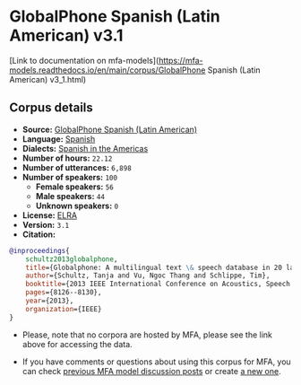
# GlobalPhone Spanish (Latin American) v3.1

[Link to documentation on mfa-models](https://mfa-models.readthedocs.io/en/main/corpus/GlobalPhone Spanish (Latin American) v3_1.html)

## Corpus details

- **Source:** [GlobalPhone Spanish (Latin American)](https://catalogue.elra.info/en-us/repository/browse/ELRA-S0203/)
- **Language:** [Spanish](https://en.wikipedia.org/wiki/Spanish_language)
- **Dialects:** [Spanish in the Americas](https://en.wikipedia.org/wiki/Spanish_language_in_the_Americas)
- **Number of hours:** `22.12`
- **Number of utterances:** `6,898`
- **Number of speakers:** `100`
  - **Female speakers:** `56`
  - **Male speakers:** `44`
  - **Unknown speakers:** `0`
- **License:** [ELRA](https://www.elra.info/en/services-around-lrs/distribution/licensing/)
- **Version:** `3.1`
- **Citation:**
```bibtex
@inproceedings{
	schultz2013globalphone,
	title={Globalphone: A multilingual text \& speech database in 20 languages},
	author={Schultz, Tanja and Vu, Ngoc Thang and Schlippe, Tim},
	booktitle={2013 IEEE International Conference on Acoustics, Speech and Signal Processing},
	pages={8126--8130},
	year={2013},
	organization={IEEE}
}
```

- Please, note that no corpora are hosted by MFA, please see the link above for accessing the data.

- If you have comments or questions about using this corpus for MFA, you can check [previous MFA model discussion posts](https://github.com/MontrealCorpusTools/mfa-models/discussions?discussions_q=GlobalPhone+Spanish+Latin+American+v3.1) or create [a new one](https://github.com/MontrealCorpusTools/mfa-models/discussions/new).
